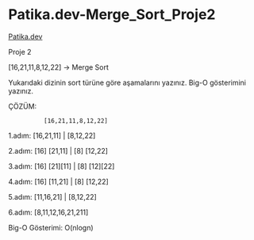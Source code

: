 # Patika.dev-Merge_Sort_Proje2

[Patika.dev](https://www.patika.dev/tr)

Proje 2

[16,21,11,8,12,22] -> Merge Sort

Yukarıdaki dizinin sort türüne göre aşamalarını yazınız.
Big-O gösterimini yazınız.

ÇÖZÜM:

              [16,21,11,8,12,22]

1.adım: [16,21,11]     |  [8,12,22]

2.adım: [16] [21,11]   |  [8] [12,22]

3.adım: [16] [21][11]  |  [8] [12][22] 

4.adım: [16] [11,21]   |  [8] [12,22]

5.adım: [11,16,21]     |  [8,12,22] 

6.adım: [8,11,12,16,21,211]

Big-O Gösterimi: O(nlogn)

